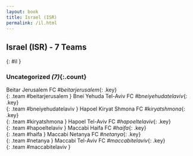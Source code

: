 ```yaml
---
layout: book
title: Israel (ISR)
permalink: /il.html
---
```


## Israel (ISR) - 7 Teams
{: #il }









### Uncategorized _(7)_{:.count}

Beitar Jerusalem FC   _#beitarjerusalem_{: .key} <br>
{: .team #beitarjerusalem }
Bnei Yehuda Tel-Aviv FC   _#bneiyehudatelaviv_{: .key} <br>
{: .team #bneiyehudatelaviv }
Hapoel Kiryat Shmona FC   _#kiryatshmona_{: .key} <br>
{: .team #kiryatshmona }
Hapoel Tel-Aviv FC   _#hapoeltelaviv_{: .key} <br>
{: .team #hapoeltelaviv }
Maccabi Haifa FC   _#haifa_{: .key} <br>
{: .team #haifa }
Maccabi Netanya FC   _#netanya_{: .key} <br>
{: .team #netanya }
Maccabi Tel-Aviv FC   _#maccabitelaviv_{: .key} <br>
{: .team #maccabitelaviv }


 
